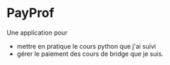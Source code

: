# PayProf

Une application pour 

- mettre en pratique le cours python que j'ai suivi
- gérer le paiement des cours de bridge que je suis.
